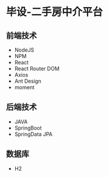 # 毕设-二手房中介平台

## 前端技术

- NodeJS
- NPM
- React
- React Router DOM
- Axios
- Ant Design
- moment

## 后端技术

- JAVA
- SpringBoot
- SpringData JPA

## 数据库

- H2
